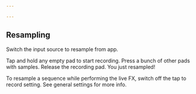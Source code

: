 ```yaml
---

---
```



## Resampling

Switch the input source to resample from app. 

Tap and hold any empty pad to start recording. Press a bunch of other pads with samples. Release the recording pad. You just resampled!

To resample a sequence while performing the live FX, switch off the tap to record setting. See general settings for more info.